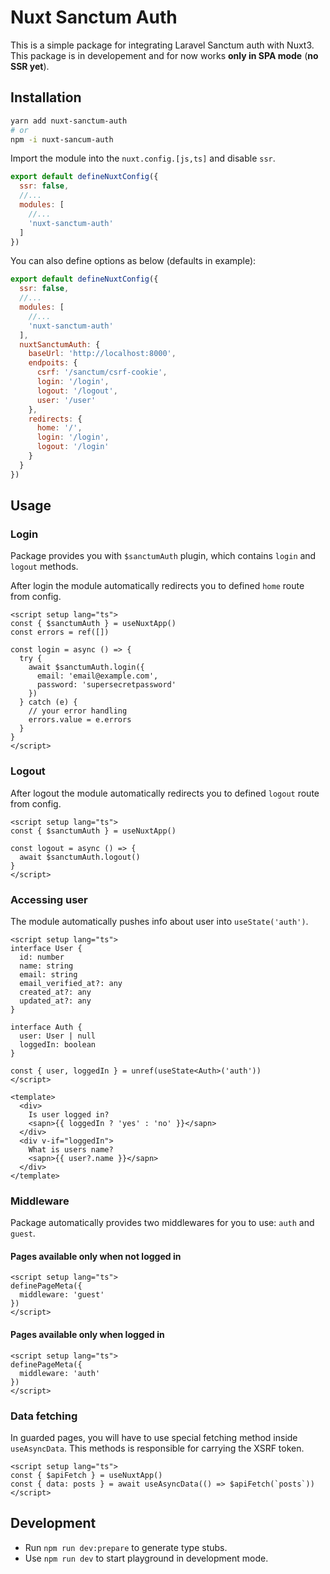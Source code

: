 # Nuxt Sanctum Auth

This is a simple package for integrating Laravel Sanctum auth with Nuxt3.
This package is in developement and for now works **only in SPA mode** (**no SSR yet**).

## Installation

```bash
yarn add nuxt-sanctum-auth
# or
npm -i nuxt-sancum-auth
```

Import the module into the `nuxt.config.[js,ts]` and disable `ssr`.

```js
export default defineNuxtConfig({
  ssr: false,
  //...
  modules: [
    //...
    'nuxt-sanctum-auth'
  ]
})
```

You can also define options as below (defaults in example):

```js
export default defineNuxtConfig({
  ssr: false,
  //...
  modules: [
    //...
    'nuxt-sanctum-auth'
  ],
  nuxtSanctumAuth: {
    baseUrl: 'http://localhost:8000',
    endpoits: {
      csrf: '/sanctum/csrf-cookie',
      login: '/login',
      logout: '/logout',
      user: '/user'
    },
    redirects: {
      home: '/',
      login: '/login',
      logout: '/login'
    }
  }
})
```

## Usage

### Login

Package provides you with `$sanctumAuth` plugin, which contains `login` and `logout` methods.

After login the module automatically redirects you to defined `home` route from config.

```vue
<script setup lang="ts">
const { $sanctumAuth } = useNuxtApp()
const errors = ref([])

const login = async () => {
  try {
    await $sanctumAuth.login({
      email: 'email@example.com',
      password: 'supersecretpassword'
    })
  } catch (e) {
    // your error handling
    errors.value = e.errors
  }
}
</script>
```

### Logout

After logout the module automatically redirects you to defined `logout` route from config.

```vue
<script setup lang="ts">
const { $sanctumAuth } = useNuxtApp()

const logout = async () => {
  await $sanctumAuth.logout()
}
</script>
```

### Accessing user

The module automatically pushes info about user into `useState('auth')`.

```vue
<script setup lang="ts">
interface User {
  id: number
  name: string
  email: string
  email_verified_at?: any
  created_at?: any
  updated_at?: any
}

interface Auth {
  user: User | null
  loggedIn: boolean
}

const { user, loggedIn } = unref(useState<Auth>('auth'))
</script>

<template>
  <div>
    Is user logged in?
    <sapn>{{ loggedIn ? 'yes' : 'no' }}</sapn>
  </div>
  <div v-if="loggedIn">
    What is users name?
    <sapn>{{ user?.name }}</sapn>
  </div>
</template>
```

### Middleware

Package automatically provides two middlewares for you to use: `auth` and `guest`.

#### Pages available only when not logged in

```vue
<script setup lang="ts">
definePageMeta({
  middleware: 'guest'
})
</script>
```

#### Pages available only when logged in

```vue
<script setup lang="ts">
definePageMeta({
  middleware: 'auth'
})
</script>
```

### Data fetching

In guarded pages, you will have to use special fetching method inside `useAsyncData`. This methods is responsible for carrying the XSRF token.

```vue
<script setup lang="ts">
const { $apiFetch } = useNuxtApp()
const { data: posts } = await useAsyncData(() => $apiFetch(`posts`))
</script>
```

## Development

- Run `npm run dev:prepare` to generate type stubs.
- Use `npm run dev` to start playground in development mode.
